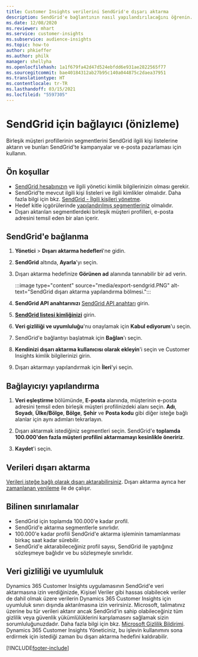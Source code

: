 ```yaml
---
title: Customer Insights verilerini SendGrid'e dışarı aktarma
description: SendGrid'e bağlantının nasıl yapılandırılacağını öğrenin.
ms.date: 12/08/2020
ms.reviewer: mhart
ms.service: customer-insights
ms.subservice: audience-insights
ms.topic: how-to
author: phkieffer
ms.author: philk
manager: shellyha
ms.openlocfilehash: 1a1f679fa42d47d524ebfdd6e931ae2822565f77
ms.sourcegitcommit: bae40184312ab27b95c140a044875c2daea37951
ms.translationtype: HT
ms.contentlocale: tr-TR
ms.lasthandoff: 03/15/2021
ms.locfileid: "5597305"
---
```

# <a name="connector-for-sendgrid-preview"></a>SendGrid için bağlayıcı (önizleme)

Birleşik müşteri profillerinin segmentlerini SendGrid ilgili kişi listelerine aktarın ve bunları SendGrid'te kampanyalar ve e-posta pazarlaması için kullanın. 

## <a name="prerequisites"></a>Ön koşullar

-   [SendGrid hesabınızın](https://sendgrid.com/) ve ilgili yönetici kimlik bilgilerinizin olması gerekir.
-   SendGrid'te mevcut ilgili kişi listeleri ve ilgili kimlikler olmalıdır. Daha fazla bilgi için bkz. [SendGrid - İlgili kişileri yönetme](https://sendgrid.com/docs/ui/managing-contacts/create-and-manage-contacts/#manage-contacts).
-   Hedef kitle içgörülerinde [yapılandırılmış segmentleriniz](segments.md) olmalıdır.
-   Dışarı aktarılan segmentlerdeki birleşik müşteri profilleri, e-posta adresini temsil eden bir alan içerir.

## <a name="connect-to-sendgrid"></a>SendGrid'e bağlanma

1. **Yönetici** > **Dışarı aktarma hedefleri**'ne gidin.

1. **SendGrid** altında, **Ayarla**'yı seçin.

1. Dışarı aktarma hedefinize **Görünen ad** alanında tanınabilir bir ad verin.

   :::image type="content" source="media/export-sendgrid.PNG" alt-text="SendGrid dışarı aktarma yapılandırma bölmesi.":::

1. **SendGrid API anahtarınızı** [SendGrid API anahtarı](https://sendgrid.com/docs/ui/account-and-settings/api-keys/) girin.

1. **[SendGrid listesi kimliğinizi](https://sendgrid.com/docs/ui/managing-contacts/create-and-manage-contacts/#manage-contacts)** girin.

1. **Veri gizliliği ve uyumluluğu**'nu onaylamak için **Kabul ediyorum**'u seçin.

1. SendGrid'e bağlantıyı başlatmak için **Bağlan**'ı seçin.

1. **Kendinizi dışarı aktarma kullanıcısı olarak ekleyin**'i seçin ve Customer Insights kimlik bilgilerinizi girin.

1. Dışarı aktarmayı yapılandırmak için **İleri**'yi seçin.

## <a name="configure-the-connector"></a>Bağlayıcıyı yapılandırma

1. **Veri eşleştirme** bölümünde, **E-posta** alanında, müşterinin e-posta adresini temsil eden birleşik müşteri profilinizdeki alanı seçin. **Adı**, **Soyadı**, **Ülke/Bölge**, **Bölge**, **Şehir** ve **Posta kodu** gibi diğer isteğe bağlı alanlar için aynı adımları tekrarlayın.

1. Dışarı aktarmak istediğiniz segmentleri seçin. SendGrid'e **toplamda 100.000'den fazla müşteri profilini aktarmamayı kesinlikle öneririz**. 

1. **Kaydet**'i seçin.

## <a name="export-the-data"></a>Verileri dışarı aktarma

[Verileri isteğe bağlı olarak dışarı aktarabilirsiniz](export-destinations.md). Dışarı aktarma ayrıca her [zamanlanan yenileme](system.md#schedule-tab) ile de çalışır.

## <a name="known-limitations"></a>Bilinen sınırlamalar

- SendGrid için toplamda 100.000'e kadar profil.
- SendGrid'e aktarma segmentlerle sınırlıdır.
- 100.000'e kadar profili SendGrid'e aktarma işleminin tamamlanması birkaç saat kadar sürebilir. 
- SendGrid'e aktarabileceğiniz profil sayısı, SendGrid ile yaptığınız sözleşmeye bağlıdır ve bu sözleşmeyle sınırlıdır.

## <a name="data-privacy-and-compliance"></a>Veri gizliliği ve uyumluluk

Dynamics 365 Customer Insights uygulamasının SendGrid'e veri aktarmasına izin verdiğinizde, Kişisel Veriler gibi hassas olabilecek veriler de dahil olmak üzere verilerin Dynamics 365 Customer Insights için uyumluluk sınırı dışında aktarılmasına izin verirsiniz. Microsoft, talimatınız üzerine bu tür verileri aktarır ancak SendGrid'in sahip olabileceğiniz tüm gizlilik veya güvenlik yükümlülüklerini karşılamasını sağlamak sizin sorumluluğunuzdadır. Daha fazla bilgi için bkz. [Microsoft Gizlilik Bildirimi](https://go.microsoft.com/fwlink/?linkid=396732).
Dynamics 365 Customer Insights Yöneticiniz, bu işlevin kullanımını sona erdirmek için istediği zaman bu dışarı aktarma hedefini kaldırabilir.


[!INCLUDE[footer-include](../includes/footer-banner.md)]